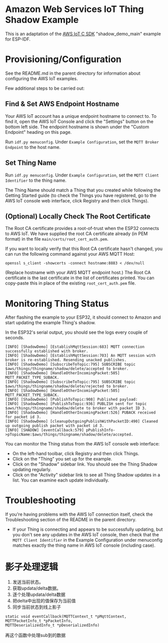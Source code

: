 # Amazon Web Services IoT Thing Shadow Example

This is an adaptation of the [AWS IoT C SDK](https://github.com/aws/aws-iot-device-sdk-embedded-C) "shadow_demo_main" example for ESP-IDF.

# Provisioning/Configuration

See the README.md in the parent directory for information about configuring the AWS IoT examples.

Few additional steps to be carried out:

## Find & Set AWS Endpoint Hostname

Your AWS IoT account has a unique endpoint hostname to connect to. To find it, open the AWS IoT Console and click the "Settings" button on the bottom left side. The endpoint hostname is shown under the "Custom Endpoint" heading on this page.

Run `idf.py menuconfig`. Under `Example Configuration`, set the `MQTT Broker Endpoint` to the host name.

## Set Thing Name

Run `idf.py menuconfig`. Under `Example Configuration`, set the `MQTT Client Identifier` to the thing name.

The Thing Name should match a Thing that you created while following the Getting Started guide (to check the Things you have registered, go to the AWS IoT console web interface, click Registry and then click Things).

## (Optional) Locally Check The Root Certificate

The Root CA certificate provides a root-of-trust when the ESP32 connects to AWS IoT. We have supplied the root CA certificate already (in PEM format) in the file `main/certs/root_cert_auth.pem`.

If you want to locally verify that this Root CA certificate hasn't changed, you can run the following command against your AWS MQTT Host:

```
openssl s_client -showcerts -connect hostname:8883 < /dev/null
```

(Replace hostname with your AWS MQTT endpoint host.) The Root CA certificate is the last certificate in the list of certificates printed. You can copy-paste this in place of the existing `root_cert_auth.pem` file.

# Monitoring Thing Status

After flashing the example to your ESP32, it should connect to Amazon and start updating the example Thing's shadow.

In the ESP32's serial output, you should see the logs every couple of seconds.

```
[INFO] [ShadowDemo] [EstablishMqttSession:683] MQTT connection successfully established with broker.
[INFO] [ShadowDemo] [EstablishMqttSession:703] An MQTT session with broker is re-established. Resending unacked publishes.
[INFO] [ShadowDemo] [SubscribeToTopic:795] SUBSCRIBE topic $aws/things/thingname/shadow/delete/accepted to broker.
[INFO] [ShadowDemo] [HandleOtherIncomingPacket:505] MQTT_PACKET_TYPE_SUBACK.
[INFO] [ShadowDemo] [SubscribeToTopic:795] SUBSCRIBE topic $aws/things/thingname/shadow/delete/rejected to broker.
[INFO] [ShadowDemo] [HandleOtherIncomingPacket:505] MQTT_PACKET_TYPE_SUBACK.
[INFO] [ShadowDemo] [PublishToTopic:908] Published payload: 
[INFO] [ShadowDemo] [PublishToTopic:936] PUBLISH sent for topic $aws/things/thingname/shadow/delete to broker with packet ID 3.
[INFO] [ShadowDemo] [HandleOtherIncomingPacket:526] PUBACK received for packet id 3.
[INFO] [ShadowDemo] [cleanupOutgoingPublishWithPacketID:490] Cleaned up outgoing publish packet with packet id 3.
[INFO] [SHADOW] [eventCallback:579] pPublishInfo->pTopicName:$aws/things/thingname/shadow/delete/accepted.

```

You can monitor the Thing status from the AWS IoT console web interface:

* On the left-hand toolbar, click Registry and then click Things.
* Click on the "Thing" you set up for the example.
* Click on the "Shadow" sidebar link. You should see the Thing Shadow updating regularly.
* Click on the "Activity" sidebar link to see all Thing Shadow updates in a list. You can examine each update individually.

# Troubleshooting

If you're having problems with the AWS IoT connection itself, check the Troubleshooting section of the README in the parent directory.

* If your Thing is connecting and appears to be successfully updating, but you don't see any updates in the AWS IoT console, then check that the `MQTT Client Identifier` in the Example Configuration under menuconfig matches exactly the thing name in AWS IoT console (including case).

# 影子处理逻辑

1. 发送当前状态。
2. 获取updata/delta数据。
3. 逐个处理updata/delta数据
4. 把delta中出现的值保存为当前值
5. 同步当前状态到线上影子

`static void eventCallback(MQTTContext_t *pMqttContext,                           MQTTPacketInfo_t *pPacketInfo,                           MQTTDeserializedInfo_t *pDeserializedInfo) `

再这个函数中处理sub到的数据
